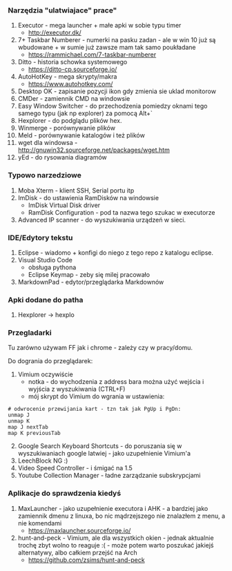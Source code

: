 ### Narzędzia "ulatwiajace" prace" ###
1. Executor - mega launcher + małe apki w sobie typu timer
	- http://executor.dk/
2. 7+ Taskbar Numberer - numerki na pasku zadan - ale w win 10 już są wbudowane + w sumie już zawsze mam tak samo poukładane
	- https://rammichael.com/7-taskbar-numberer
3. Ditto - historia schowka systemowego
	- https://ditto-cp.sourceforge.io/
4. AutoHotKey - mega skrypty/makra
	- https://www.autohotkey.com/
5. Desktop OK - zapisanie pozycji ikon gdy zmienia sie uklad monitorow
6. CMDer - zamiennik CMD na windowsie
7. Easy Window Switcher - do przechodzenia pomiedzy oknami tego samego typu (jak np explorer) za pomocą Alt+`
8. Hexplorer - do podglądu plików hex.
9. Winmerge - porównywanie plików <nazwa to winmergeU>
10. Meld - porównywanie katalogów i też plików
11. wget dla windowsa - http://gnuwin32.sourceforge.net/packages/wget.htm
12. yEd - do rysowania diagramów


### Typowo narzedziowe ###
1. Moba Xterm - klient SSH, Serial portu itp
2. ImDisk - do ustawienia RamDisków na windowsie
	- ImDisk Virtual Disk driver
	- RamDisk Configuration - pod ta nazwa tego szukac w executorze
3. Advanced IP scanner - do wyszukiwania urządzeń w sieci.

### IDE/Edytory tekstu ###

1. Eclipse - wiadomo + konfigi do niego z tego repo z katalogu eclipse.
2. Visual Studio Code
	- obsługa pythona
	- Eclipse Keymap - zeby się milej pracowało
3. MarkdownPad - edytor/przeglądarka Markdownów



### Apki dodane do patha ###

1. Hexplorer -> hexplo <nazwa pliku do uruchomienia>

### Przegladarki ###
Tu zarówno używam FF jak i chrome - zależy czy w pracy/domu.

Do dogrania do przeglądarek:
1. Vimium oczywiście
	- notka - do wychodzenia z address bara można użyć wejścia i wyjścia z wyszukiwania (CTRL+F)
	- mój skrypt do Vimium do wgrania w ustawienia:
```
# odwrocenie przewijania kart - tzn tak jak PgUp i PgDn:
unmap J
unmap K
map J nextTab
map K previousTab
```
2. Google Search Keyboard Shortcuts - do poruszania się w wyszukiwaniach google latwiej - jako uzupełnienie Vimium'a
3. LeechBlock NG :)
4. Video Speed Controller - i śmigać na 1.5
5. Youtube Collection Manager - ładne zarządzanie subskrypcjami


### Aplikacje do sprawdzenia kiedyś ###

1. MaxLauncher - jako uzupełnienie executora i AHK - a bardziej jako zamiennik dmenu z linuxa, bo nic mądrzejszego nie znalazłem z menu, a nie komendami
	- https://maxlauncher.sourceforge.io/	
2. hunt-and-peck - Vimium, ale dla wszystkich okien - jednak aktualnie trochę zbyt wolno to reaguje :( - może potem warto poszukać jakiejś alternatywy, albo całkiem przejść na Arch
	- https://github.com/zsims/hunt-and-peck